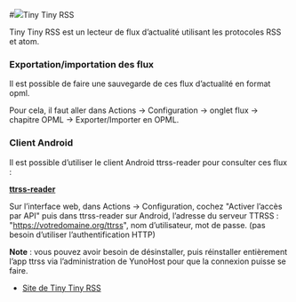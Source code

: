 #<img src="https://yunohost.org/images/ttrss.png">Tiny Tiny RSS

Tiny Tiny RSS est un lecteur de flux d’actualité utilisant les protocoles RSS et atom.

### Exportation/importation des flux
Il est possible de faire une sauvegarde de ces flux d’actualité en format opml.

Pour cela, il faut aller dans Actions -> Configuration -> onglet flux -> chapitre OPML -> Exporter/Importer en OPML.

### Client Android

Il est possible d’utiliser le client Android ttrss-reader pour consulter ces flux :

**[ttrss-reader](https://f-droid.org/repository/browse/?fdfilter=rss&fdid=org.ttrssreader)**

Sur l’interface web, dans Actions -> Configuration, cochez "Activer l’accès par API"
puis dans ttrss-reader sur Android, l’adresse du serveur TTRSS : "https://votredomaine.org/ttrss", nom d’utilisateur, mot de passe. (pas besoin d’utiliser l’authentification HTTP)

**Note** : vous pouvez avoir besoin de désinstaller, puis réinstaller entièrement l’app ttrss via l’administration de YunoHost pour que la connexion puisse se faire.

* [Site de Tiny Tiny RSS](http://tt-rss.org/redmine/projects/tt-rss/wiki)